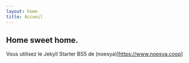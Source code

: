 ```yaml
---
layout: home
title: Accueil
---
```


## Home sweet home.

Vous utilisez le Jekyll Starter BS5 de (noesya)[https://www.noesya.coop]
